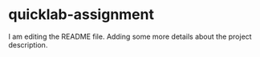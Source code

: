 # quicklab-assignment
I am editing the README file. Adding some more details about the project description.

